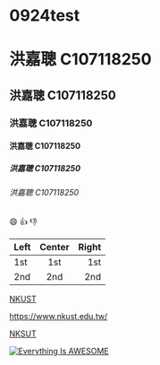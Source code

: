 # 0924test

# 洪嘉聰 C107118250
## 洪嘉聰 C107118250
### 洪嘉聰 C107118250
#### 洪嘉聰 C107118250
##### 洪嘉聰 C107118250
###### 洪嘉聰 C107118250

:smile:
:+1:
:-1:

|Left | Center | Right |
|:----|:------:|------:|
|1st  | 1st    | 1st   |
|2nd  | 2nd    | 2nd   |

[NKUST](https://www.nkust.edu.tw/)

<https://www.nkust.edu.tw/>

[NKSUT](NKUST.png)

[![Everything Is AWESOME](https://img.youtube.com/vi/StTqXEQ2l-Y/0.jpg)](https://www.youtube.com/watch?v=StTqXEQ2l-Y "Title")
